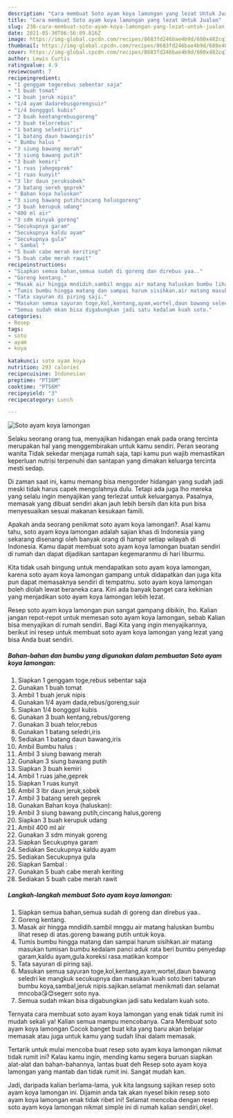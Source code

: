 ```yaml
---
description: "Cara membuat Soto ayam koya lamongan yang lezat Untuk Jualan"
title: "Cara membuat Soto ayam koya lamongan yang lezat Untuk Jualan"
slug: 230-cara-membuat-soto-ayam-koya-lamongan-yang-lezat-untuk-jualan
date: 2021-05-30T06:56:09.816Z
image: https://img-global.cpcdn.com/recipes/8683fd246bae4b9d/680x482cq70/soto-ayam-koya-lamongan-foto-resep-utama.jpg
thumbnail: https://img-global.cpcdn.com/recipes/8683fd246bae4b9d/680x482cq70/soto-ayam-koya-lamongan-foto-resep-utama.jpg
cover: https://img-global.cpcdn.com/recipes/8683fd246bae4b9d/680x482cq70/soto-ayam-koya-lamongan-foto-resep-utama.jpg
author: Lewis Curtis
ratingvalue: 4.9
reviewcount: 7
recipeingredient:
- "1 genggam togerebus sebentar saja"
- "1 buah tomat"
- "1 buah jeruk nipis"
- "1/4 ayam dadarebusgorengsuir"
- "1/4 bongggol kubis"
- "3 buah kentangrebusgoreng"
- "3 buah telorrebus"
- "1 batang seledriiris"
- "1 batang daun bawangiris"
- " Bumbu halus "
- "3 siung bawang merah"
- "3 siung bawang putih"
- "3 buah kemiri"
- "1 ruas jahegeprek"
- "1 ruas kunyit"
- "3 lbr daun jeruksobek"
- "3 batang sereh geprek"
- " Bahan koya haluskan"
- "3 siung bawang putihcincang halusgoreng"
- "3 buah kerupuk udang"
- "400 ml air"
- "3 sdm minyak goreng"
- "Secukupnya garam"
- "Secukupnya kaldu ayam"
- "Secukupnya gula"
- " Sambal "
- "5 buah cabe merah keriting"
- "5 buah cabe merah rawit"
recipeinstructions:
- "Siapkan semua bahan,semua sudah di goreng dan direbus yaa.."
- "Goreng kentang."
- "Masak air hingga mndidih.sambil mnggu air matang haluskan bumbu lihat resep di atas.goreng bawang putih untuk koya."
- "Tumis bumbu hingga matang dan sampai harum sisihkan.air matang masukan tumisan bumbu kedalam panci aduk rata beri bumbu penyedap garam,kaldu ayam,gula.koreksi rasa.matikan kompor"
- "Tata sayuran di piring saji."
- "Masukan semua sayuran toge,kol,kentang,ayam,wortel,daun bawang seledri ke mangkuk secukupnya dan masukan kuah soto.beri taburan bumbu koya,sambal,jeruk nipis.sajikan.selamat menikmati dan selamat mncoba😘😊segerr soto nya."
- "Semua sudah mkan bisa digabungkan jadi satu kedalam kuah soto."
categories:
- Resep
tags:
- soto
- ayam
- koya

katakunci: soto ayam koya 
nutrition: 293 calories
recipecuisine: Indonesian
preptime: "PT16M"
cooktime: "PT56M"
recipeyield: "3"
recipecategory: Lunch

---
```



![Soto ayam koya lamongan](https://img-global.cpcdn.com/recipes/8683fd246bae4b9d/680x482cq70/soto-ayam-koya-lamongan-foto-resep-utama.jpg)

Selaku seorang orang tua, menyajikan hidangan enak pada orang tercinta merupakan hal yang menggembirakan untuk kamu sendiri. Peran seorang  wanita Tidak sekedar menjaga rumah saja, tapi kamu pun wajib memastikan keperluan nutrisi terpenuhi dan santapan yang dimakan keluarga tercinta mesti sedap.

Di zaman  saat ini, kamu memang bisa mengorder hidangan yang sudah jadi meski tidak harus capek mengolahnya dulu. Tetapi ada juga lho mereka yang selalu ingin menyajikan yang terlezat untuk keluarganya. Pasalnya, memasak yang dibuat sendiri akan jauh lebih bersih dan kita pun bisa menyesuaikan sesuai makanan kesukaan famili. 



Apakah anda seorang penikmat soto ayam koya lamongan?. Asal kamu tahu, soto ayam koya lamongan adalah sajian khas di Indonesia yang sekarang disenangi oleh banyak orang di hampir setiap wilayah di Indonesia. Kamu dapat membuat soto ayam koya lamongan buatan sendiri di rumah dan dapat dijadikan santapan kegemaranmu di hari liburmu.

Kita tidak usah bingung untuk mendapatkan soto ayam koya lamongan, karena soto ayam koya lamongan gampang untuk didapatkan dan juga kita pun dapat memasaknya sendiri di tempatmu. soto ayam koya lamongan boleh diolah lewat beraneka cara. Kini ada banyak banget cara kekinian yang menjadikan soto ayam koya lamongan lebih lezat.

Resep soto ayam koya lamongan pun sangat gampang dibikin, lho. Kalian jangan repot-repot untuk memesan soto ayam koya lamongan, sebab Kalian bisa menyajikan di rumah sendiri. Bagi Kita yang ingin menyajikannya, berikut ini resep untuk membuat soto ayam koya lamongan yang lezat yang bisa Anda buat sendiri.

<!--inarticleads1-->

##### Bahan-bahan dan bumbu yang digunakan dalam pembuatan Soto ayam koya lamongan:

1. Siapkan 1 genggam toge,rebus sebentar saja
1. Gunakan 1 buah tomat
1. Ambil 1 buah jeruk nipis
1. Gunakan 1/4 ayam dada,rebus/goreng,suir
1. Siapkan 1/4 bongggol kubis
1. Gunakan 3 buah kentang,rebus/goreng
1. Gunakan 3 buah telor,rebus
1. Gunakan 1 batang seledri,iris
1. Sediakan 1 batang daun bawang,iris
1. Ambil  Bumbu halus :
1. Ambil 3 siung bawang merah
1. Gunakan 3 siung bawang putih
1. Siapkan 3 buah kemiri
1. Ambil 1 ruas jahe,geprek
1. Siapkan 1 ruas kunyit
1. Ambil 3 lbr daun jeruk,sobek
1. Ambil 3 batang sereh geprek
1. Gunakan  Bahan koya (haluskan):
1. Ambil 3 siung bawang putih,cincang halus,goreng
1. Siapkan 3 buah kerupuk udang
1. Ambil 400 ml air
1. Gunakan 3 sdm minyak goreng
1. Siapkan Secukupnya garam
1. Sediakan Secukupnya kaldu ayam
1. Sediakan Secukupnya gula
1. Siapkan  Sambal :
1. Gunakan 5 buah cabe merah keriting
1. Sediakan 5 buah cabe merah rawit




<!--inarticleads2-->

##### Langkah-langkah membuat Soto ayam koya lamongan:

1. Siapkan semua bahan,semua sudah di goreng dan direbus yaa..
1. Goreng kentang.
1. Masak air hingga mndidih.sambil mnggu air matang haluskan bumbu lihat resep di atas.goreng bawang putih untuk koya.
1. Tumis bumbu hingga matang dan sampai harum sisihkan.air matang masukan tumisan bumbu kedalam panci aduk rata beri bumbu penyedap garam,kaldu ayam,gula.koreksi rasa.matikan kompor
1. Tata sayuran di piring saji.
1. Masukan semua sayuran toge,kol,kentang,ayam,wortel,daun bawang seledri ke mangkuk secukupnya dan masukan kuah soto.beri taburan bumbu koya,sambal,jeruk nipis.sajikan.selamat menikmati dan selamat mncoba😘😊segerr soto nya.
1. Semua sudah mkan bisa digabungkan jadi satu kedalam kuah soto.




Ternyata cara membuat soto ayam koya lamongan yang enak tidak rumit ini mudah sekali ya! Kalian semua mampu mencobanya. Cara Membuat soto ayam koya lamongan Cocok banget buat kita yang baru akan belajar memasak atau juga untuk kamu yang sudah lihai dalam memasak.

Tertarik untuk mulai mencoba buat resep soto ayam koya lamongan nikmat tidak rumit ini? Kalau kamu ingin, mending kamu segera buruan siapkan alat-alat dan bahan-bahannya, lantas buat deh Resep soto ayam koya lamongan yang mantab dan tidak rumit ini. Sangat mudah kan. 

Jadi, daripada kalian berlama-lama, yuk kita langsung sajikan resep soto ayam koya lamongan ini. Dijamin anda tak akan nyesel bikin resep soto ayam koya lamongan enak tidak ribet ini! Selamat mencoba dengan resep soto ayam koya lamongan nikmat simple ini di rumah kalian sendiri,oke!.

